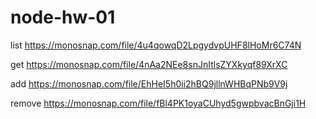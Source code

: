# node-hw-01

list
https://monosnap.com/file/4u4qowqD2LpgydvpUHF8lHoMr6C74N

get
https://monosnap.com/file/4nAa2NEe8snJnItlsZYXkyqf89XrXC

add
https://monosnap.com/file/EhHeI5h0ii2hBQ9jllnWHBqPNb9V9j

remove
https://monosnap.com/file/fBl4PK1oyaCUhyd5gwpbvacBnGji1H
